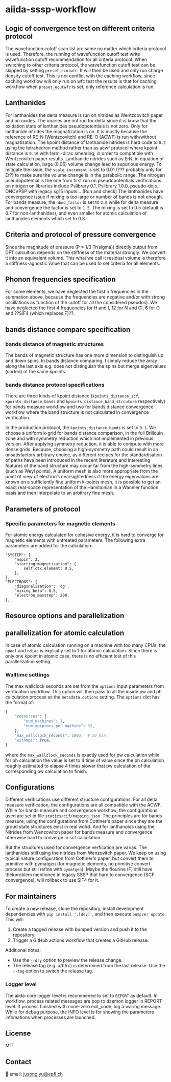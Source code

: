# aiida-sssp-workflow

## Logic of convergence test on different criteria protocol

The wavefunction cutoff scan list are same no matter which criteria protocol is used.
Therefore, the running of wavefunction cutoff test write wavefunction cutoff recommendation for all criteria protocol.
When switching to other criteria protocol, the wavefunction cutoff test can be skipped by setting `preset_ecutwfc`. It will then be used and only run charge density cutoff test.
This is not conflict with the caching workflow, since caching workflow will only run on wfc test the results is that for caching workflow when `preset_ecutwfc` is set, only reference calculation is run.

## Lanthanides

For lanthanides the delta measure is run on nitrides as Wentzcovitch paper and on oxides.
The unaries are not run for delta since it is know that the oxidation state of lanthanides pseudopotentials is not zero.
Only for lanthanide nitrides the magnatization is on.
It is mostly because the reference of RE-N (Wentzcovitch) and RE-O (ACWF) is run with/without magnatization.
The kpoint distance of lanthanide nitrides is hard code to `0.2` using the tetrahedron method rather than as acwf protocol where kpoint distance is `0.10` with fermi-dirac smearing, in order to compatible with Wentzcovitch paper results.
Lanthanide nitrides such as ErN, in equation of state calculation, large (0.06) volume change lead to supurious energy.
To mitigate the issue, the `scale_increment` is set to 0.01 (??? probably only for Er?) to make sure the volume change is in the parabolic range.
The nitrogen pseudopotential is the one from first run on pseudopotentials verifications on nitrigen on libraries include Pslibrary 0.1, Pslibrary 1.0.0, pseudo-dojo, ONCVPSP with legacy sg15 inputs... (Run and check)
The lanthanides have convergence issue if mixing is too large or number of bands is not enough.
For bands measure, the `nbnd_factor` is set to `2.0` while for delta measure and convergence the factor is set to `1.5`.
The mixing is set to 0.5 (default is 0.7 for non-lanthanides), and even smaller for atomic calculation of lanthanides elements which set to 0.3.

## Criteria and protocol of pressure convergence

Since the magnitude of pressure (P = 1/3 Tr(sigma)) directly output from DFT calcultion depends on the stiffness of the material strongly.
We convert it into an equivalent volume.
This what we call it residual volume is therefore a stiffness-agnostic value that can be used to set criteria for all elements.

## Phonon frequencies specification

For some elements, we have neglected the first n frequencies in the summation above, because the frequencies are negative and/or with strong oscillations as function of the cutoff for all the considered pseudos). We have neglected the first 4 frequencies for H and I, 12 for N and Cl, 6 for O and ??SiF4 (which replaces F)??.
## bands distance compare specification

### bands distance of magnetic structures

The bands of magnetic structure has one more dimension to distinguish up and down spins.
In bands distance comparing, I simply reduce the array along the last axis e.g. does not distinguish the spins but
merge eigenvalues (sorted) of the same kpoints.

### bands distance protocol specifications

There are three kinds of kpoint distance (`kpoints_distance_scf`, `kpoints_distance_bands` and `kpoints_distance_band_strcuture` respectively) for bands measure workflow and two for bands distance convergence workflow where the band structure is not calculated in convergence verification.

In the production protocol, the `kpoints_distance_bands` is set to `0.1`.
We choose a uniform k-grid for bands distance comparison,
in the full Brillouin zone and with symmetry reduction which not implemented in previous version.
After applying symmetry reduction, it is able to compute with more dense grids.
Because, choosing a high-symmetry path could result in an unsatisfactory arbitrary choice,
as different recipes for the standardisation of paths have been introduced in the recent literature and interesting features of the band structure may occur far from the high-symmetry lines (such as Weyl points).
A uniform mesh is also more appropriate from the point of view of electron’s nearsightedness
if the energy eigenvalues are known on a sufficiently fine uniform k-points mesh,
it is possible to get an exact real-space representation of the Hamiltonian in a Wannier function basis and then interpolate to an arbitrary fine mesh.

## Parameters of protocol

### Specific parameters for magnetic elements

For atomic energy calculated for cohesive energy, it is hard to converge for magnetic elements with untreated parameters.
The following extra parameters are added for the calculation:

```
"SYSTEM": {
    "nspin": 2,
    "starting_magnetization": {
        self.ctx.element: 0.5,
    },
},
"ELECTRONS": {
    "diagonalization": 'cg',
    "mixing_beta": 0.5,
    "electron_maxstep": 200,
},
```

## Resource options and parallelization

## parallelization for atomic calculation

In case of atomic calculation running on a machine with too many CPUs,
the `npool` and `ndiag` is explicitly set to 1 for atomic calculation.
Since there is only one kpoint in atomic case, there is no efficient lost of this parallelization setting.

### Walltime settings

The max wallclock seconds are set from the `options` input parameters from verification workflow.
This option will then pass to all the inside pw and ph calculation process as the `metadata.options` setting.
The `options` dict has the format of:

```python
{
    "resources": {
        "num_machines": 1,
        "num_mpiprocs_per_machine": 32,
    },
    "max_wallclock_seconds": 1800,  # 30 min
    "withmpi": True,
}

```
where the `max_wallclock_seconds` is exactly used for pw calculation while for ph calculation the value is set to 4 time of value since the ph calculation roughly estimated to elapse 4 times slower that pw calculation of the corresponding pw calculation to finish.


## Configurations

Different verifications use different structure configurations.
For all delta measure verification, the configurations are all compatible with the ACWF.
While for bands measure and convergence workflow, the configurations used are set in file `statics/cif/mapping.json`.
The principles are for bands measure, using the configurations from Cottiner's paper since they are the groud state structures exist in real wolrd.
And for lanthanoids using the Nitrides from Wenzowitch paper for bands measure and convergence otherwise hard to converge in scf calculation.

But the structures used for convergence verfication are varias.
The lanthanides still using the nitrides from Wenzovitch paper.
We keep on using typical nature configuration from Cottiner's paper, but convert them to primitive with pymatgen (for magnetic elements, no primitive convert process but still refine with `pymatgen`).
Maybe the flourine (F) still have thekproblem mentioned in legacy SSSP that hard to convergence (SCF convergence), will rollback to use SiF4 for it.


## For maintainers

To create a new release, clone the repository, install development dependencies with `pip install '.[dev]'`, and then execute `bumpver update`.
This will:

  1. Create a tagged release with bumped version and push it to the repository.
  2. Trigger a GitHub actions workflow that creates a GitHub release.

Additional notes:

  - Use the `--dry` option to preview the release change.
  - The release tag (e.g. a/b/rc) is determined from the last release.
    Use the `--tag` option to switch the release tag.

### Logger level

The aiida-core logger level is recommened to set to `REPORT` as default.
In workflow, process related messages are pop to daemon logger in REPORT level.
If process finished with none-zero exit_code, log a waring message.
While for debug purpose, the INFO level is for showing the parameters infomations when processes are launched.

## License

MIT


## Contact

📧 email: jusong.yu@epfl.ch

